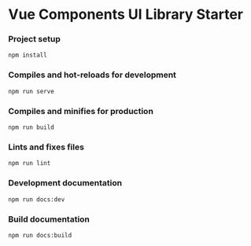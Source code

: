 # Vue Components UI Library Starter

### Project setup
```
npm install
```

### Compiles and hot-reloads for development
```
npm run serve
```

### Compiles and minifies for production
```
npm run build
```

### Lints and fixes files
```
npm run lint
```

### Development documentation
```
npm run docs:dev
```

### Build documentation
```
npm run docs:build
```
